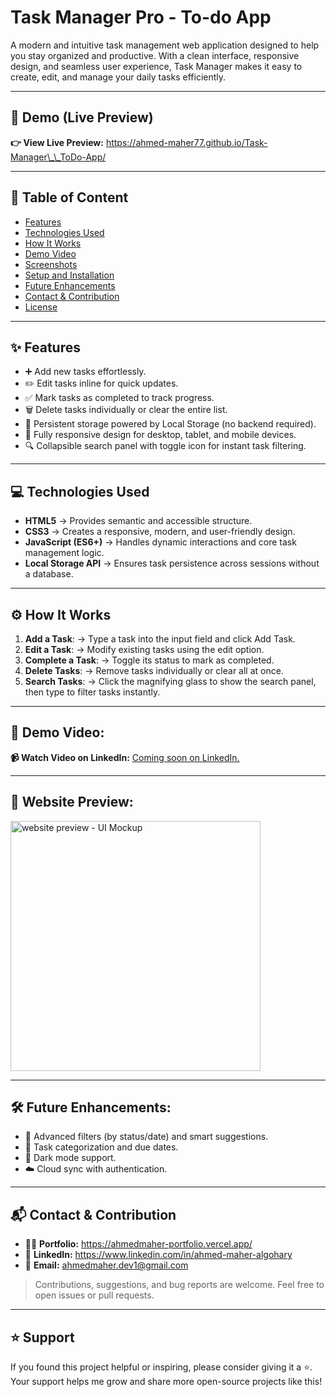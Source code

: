 # **Task Manager Pro - To-do App**

A modern and intuitive task management web application designed to help you stay organized and productive. With a clean interface, responsive design, and seamless user experience, Task Manager makes it easy to create, edit, and manage your daily tasks efficiently.

---

## 🚀 **Demo (Live Preview)**

**👉 View Live Preview:** <a href="https://ahmed-maher77.github.io/Task-Manager__ToDo-App/" title="see the website Live">https://ahmed-maher77.github.io/Task-Manager\_\_ToDo-App/</a>

---

## 📑 **Table of Content**

-   [Features](#features)
-   [Technologies Used](#technologies-used)
-   [How It Works](#how-it-works)
-   [Demo Video](#demo-video)
-   [Screenshots](#screenshots)
-   [Setup and Installation](#setup-and-installation)
-   [Future Enhancements](#future-enhancements)
-   [Contact & Contribution](#contact-&-contribution)
-   [License](#license)

---

## ✨ **Features**

-   ➕ Add new tasks effortlessly.
-   ✏️ Edit tasks inline for quick updates.
-   ✅ Mark tasks as completed to track progress.
-   🗑️ Delete tasks individually or clear the entire list.
-   💾 Persistent storage powered by Local Storage (no backend required).
-   📱 Fully responsive design for desktop, tablet, and mobile devices.
-   🔍 Collapsible search panel with toggle icon for instant task filtering.

---

## 💻 **Technologies Used**

-   **HTML5** → Provides semantic and accessible structure.
-   **CSS3** → Creates a responsive, modern, and user-friendly design.
-   **JavaScript (ES6+)** → Handles dynamic interactions and core task management logic.
-   **Local Storage API** → Ensures task persistence across sessions without a database.

---

## ⚙️ **How It Works**

1. **Add a Task**: → Type a task into the input field and click Add Task.
2. **Edit a Task**: → Modify existing tasks using the edit option.
3. **Complete a Task**: → Toggle its status to mark as completed.
4. **Delete Tasks**: → Remove tasks individually or clear all at once.
5. **Search Tasks**: → Click the magnifying glass to show the search panel, then type to filter tasks instantly.

---

## 🎥 **Demo Video:**

**📹 Watch Video on LinkedIn:** <a href="" target="_blank">Coming soon on LinkedIn.</a>

---

## 👀 Website Preview:

<a href="https://ahmed-maher77.github.io/Task-Manager__ToDo-App/" title="demo">
  <img src="https://github.com/user-attachments/assets/e34642b1-3fac-4b30-885e-a35c799e6219" alt="website preview - UI Mockup" width="400">
</a>

---

## 🛠️ Future Enhancements:

-   🧭 Advanced filters (by status/date) and smart suggestions.
-   📅 Task categorization and due dates.
-   🌙 Dark mode support.
-   ☁️ Cloud sync with authentication.

---

## 📬 Contact & Contribution

-   🧑‍💻 **Portfolio:** <a href="https://ahmedmaher-portfolio.vercel.app/" title="See My Portfolio">https://ahmedmaher-portfolio.vercel.app/</a>
-   🔗 **LinkedIn:** <a href="https://www.linkedin.com/in/ahmed-maher-algohary" title="Contact via LinkedIn">https://www.linkedin.com/in/ahmed-maher-algohary</a>
-   📧 **Email:** <a href="mailto:ahmedmaher.dev1@gmail.com" title="Contact via Email">ahmedmaher.dev1@gmail.com</a>

> Contributions, suggestions, and bug reports are welcome. Feel free to open issues or pull requests.

---

## ⭐ Support

If you found this project helpful or inspiring, please consider giving it a ⭐. Your support helps me grow and share more open-source projects like this!
